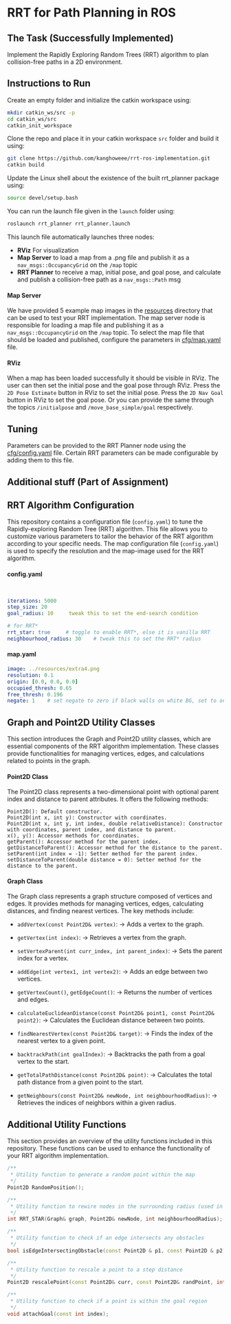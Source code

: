 # RRT for Path Planning in ROS

## The Task (Successfully Implemented)
Implement the Rapidly Exploring Random Trees (RRT) algorithm to plan collision-free paths in a 2D environment.

## Instructions to Run

Create an empty folder and initialize the catkin workspace using:
```bash
mkdir catkin_ws/src -p
cd catkin_ws/src
catkin_init_workspace
```

Clone the repo and place it in your catkin workspace `src` folder and build it using:
```bash
git clone https://github.com/kanghoweee/rrt-ros-implementation.git
catkin build
```

Update the Linux shell about the existence of the built rrt_planner package using:
```bash
source devel/setup.bash
```

You can run the launch file given in the `launch` folder using:
```bash
roslaunch rrt_planner rrt_planner.launch
```

This launch file automatically launches three nodes:
- **RViz** For visualization
- **Map Server** to load a map from a .png file and publish it as a `nav_msgs::OccupancyGrid` on the `/map` topic
- **RRT Planner** to receive a map, initial pose, and goal pose, and calculate and publish a collision-free path as a `nav_msgs::Path` msg

#### Map Server
We have provided 5 example map images in the [resources](resources) directory that can be used to test your RRT implementation.
The map server node is responsible for loading a map file and publishing it as a `nav_msgs::OccupancyGrid` on the `/map` topic.
To select the map file that should be loaded and published, configure the parameters in [cfg/map.yaml](cfg/map.yaml) file.

#### RViz
When a map has been loaded successfully it should be visible in RViz. The user can then set the initial pose and the goal pose through RViz.
Press the `2D Pose Estimate` button in RViz to set the initial pose. Press the `2D Nav Goal` button in RViz to set the goal pose.
Or you can provide the same through the topics `/initialpose` and `/move_base_simple/goal` respectively.

## Tuning
Parameters can be provided to the RRT Planner node using the [cfg/config.yaml](cfg/config.yaml) file.
Certain RRT parameters can be made configurable by adding them to this file.


## Additional stuff (Part of Assignment)

## RRT Algorithm Configuration

This repository contains a configuration file (`config.yaml`) to tune the Rapidly-exploring Random Tree (RRT) algorithm. This file allows you to customize various parameters to tailor the behavior of the RRT algorithm according to your specific needs. The map configuration file (`config.yaml`) is used to specify the resolution and the map-image used for the RRT algorithm. 

#### config.yaml

```yaml


iterations: 5000
step_size: 20
goal_radius: 10     tweak this to set the end-search condition

# for RRT*
rrt_star: true     # toggle to enable RRT*, else it is vanilla RRT
neighbourhood_radius: 30    # tweak this to set the RRT* radius
```


#### map.yaml
```yaml
image: ../resources/extra4.png
resolution: 0.1
origin: [0.0, 0.0, 0.0]
occupied_thresh: 0.65
free_thresh: 0.196
negate: 1    # set negate to zero if black walls on white BG, set to one if white walls on black BG
```



## Graph and Point2D Utility Classes

This section introduces the Graph and Point2D utility classes, which are essential components of the RRT algorithm implementation. These classes provide functionalities for managing vertices, edges, and calculations related to points in the graph.

#### Point2D Class

The Point2D class represents a two-dimensional point with optional parent index and distance to parent attributes. It offers the following methods:

    Point2D(): Default constructor.
    Point2D(int x, int y): Constructor with coordinates.
    Point2D(int x, int y, int index, double relativeDistance): Constructor with coordinates, parent index, and distance to parent.
    x(), y(): Accessor methods for coordinates.
    getParent(): Accessor method for the parent index.
    getDistanceToParent(): Accessor method for the distance to the parent.
    setParent(int index = -1): Setter method for the parent index.
    setDistanceToParent(double distance = 0): Setter method for the distance to the parent.

#### Graph Class

The Graph class represents a graph structure composed of vertices and edges. It provides methods for managing vertices, edges, calculating distances, and finding nearest vertices. The key methods include:

- `addVertex(const Point2D& vertex)`: 
-> Adds a vertex to the graph.
    
- `getVertex(int index)`: 
    -> Retrieves a vertex from the graph.
    
- `setVertexParent(int curr_index, int parent_index)`: 
    -> Sets the parent index for a vertex.
    
- `addEdge(int vertex1, int vertex2)`: 
    -> Adds an edge between two vertices.
    
- `getVertexCount()`, `getEdgeCount()`: 
    -> Returns the number of vertices and edges.
    
- `calculateEuclideanDistance(const Point2D& point1, const Point2D& point2)`: 
    -> Calculates the Euclidean distance between two points.
    
- `findNearestVertex(const Point2D& target)`: 
    -> Finds the index of the nearest vertex to a given point.
    
- `backtrackPath(int goalIndex)`: 
    -> Backtracks the path from a goal vertex to the start.
    
- `getTotalPathDistance(const Point2D& point)`: 
    -> Calculates the total path distance from a given point to the start.
    
- `getNeighbours(const Point2D& newNode, int neighbourhoodRadius)`: 
    -> Retrieves the indices of neighbors within a given radius.



## Additional Utility Functions

This section provides an overview of the utility functions included in this repository. These functions can be used to enhance the functionality of your RRT algorithm implementation.

```cpp
/**
 * Utility function to generate a random point within the map
 */
Point2D RandomPosition();

/**
 * Utility function to rewire nodes in the surrounding radius (used in RRT*)
 */
int RRT_STAR(Graph& graph, Point2D& newNode, int neighbourhoodRadius);

/**
 * Utility function to check if an edge intersects any obstacles
 */
bool isEdgeIntersectingObstacle(const Point2D & p1, const Point2D & p2);

/**
 * Utility function to rescale a point to a step distance
 */
Point2D rescalePoint(const Point2D& curr, const Point2D& randPoint, int distance);

/**
 * Utility function to check if a point is within the goal region
 */
void attachGoal(const int index);

```




